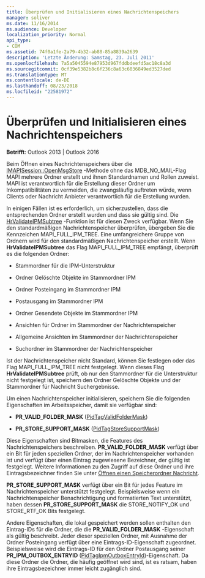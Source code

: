 ```yaml
---
title: Überprüfen und Initialisieren eines Nachrichtenspeichers
manager: soliver
ms.date: 11/16/2014
ms.audience: Developer
localization_priority: Normal
api_type:
- COM
ms.assetid: 74f0a1fe-2a79-4b32-ab88-85a8839a2639
description: 'Letzte Änderung: Samstag, 23. Juli 2011'
ms.openlocfilehash: 7a5a5045594e87953d967fddbdeefd5ac18c8a3d
ms.sourcegitcommit: 0cf39e5382b8c6f236c8a63c6036849ed3527ded
ms.translationtype: MT
ms.contentlocale: de-DE
ms.lasthandoff: 08/23/2018
ms.locfileid: "22581972"
---
```

# <a name="validating-and-initializing-a-message-store"></a>Überprüfen und Initialisieren eines Nachrichtenspeichers

  
  
**Betrifft**: Outlook 2013 | Outlook 2016 
  
Beim Öffnen eines Nachrichtenspeichers über die [IMAPISession::OpenMsgStore](imapisession-openmsgstore.md) -Methode ohne das MDB_NO_MAIL-Flag MAPI mehrere Ordner erstellt und ihnen Standardnamen und Rollen zuweist. MAPI ist verantwortlich für die Erstellung dieser Ordner um Inkompatibilitäten zu vermeiden, die zwangsläufig auftreten würde, wenn Clients oder Nachricht Anbieter verantwortlich für die Erstellung wurden. 
  
In einigen Fällen ist es erforderlich, um sicherzustellen, dass die entsprechenden Ordner erstellt wurden und dass sie gültig sind. Die [HrValidateIPMSubtree](hrvalidateipmsubtree.md) -Funktion ist für diesen Zweck verfügbar. Wenn Sie den standardmäßigen Nachrichtenspeicher überprüfen, übergeben Sie die Kennzeichen MAPI_FULL_IPM_TREE. Eine umfangreichere Gruppe von Ordnern wird für den standardmäßigen Nachrichtenspeicher erstellt. Wenn **HrValidateIPMSubtree** das Flag MAPI_FULL_IPM_TREE empfängt, überprüft es die folgenden Ordner: 
  
- Stammordner für die IPM-Unterstruktur
    
- Ordner Gelöschte Objekte im Stammordner IPM
    
- Ordner Posteingang im Stammordner IPM
    
- Postausgang im Stammordner IPM
    
- Ordner Gesendete Objekte im Stammordner IPM
    
- Ansichten für Ordner im Stammordner der Nachrichtenspeicher
    
- Allgemeine Ansichten im Stammordner der Nachrichtenspeicher
    
- Suchordner im Stammordner der Nachrichtenspeicher
    
Ist der Nachrichtenspeicher nicht Standard, können Sie festlegen oder das Flag MAPI_FULL_IPM_TREE nicht festgelegt. Wenn dieses Flag **HrValidateIPMSubtree** prüft, ob nur den Stammordner für die Unterstruktur nicht festgelegt ist, speichern den Ordner Gelöschte Objekte und der Stammordner für Nachricht Suchergebnisse. 
  
Um einen Nachrichtenspeicher initialisieren, speichern Sie die folgenden Eigenschaften im Arbeitsspeicher, damit sie verfügbar sind:
  
- **PR_VALID_FOLDER_MASK** ([PidTagValidFolderMask](pidtagvalidfoldermask-canonical-property.md))
    
- **PR_STORE_SUPPORT_MASK** ([PidTagStoreSupportMask](pidtagstoresupportmask-canonical-property.md))
    
Diese Eigenschaften sind Bitmasken, die Features des Nachrichtenspeichers beschreiben. **PR_VALID_FOLDER_MASK** verfügt über ein Bit für jeden speziellen Ordner, der im Nachrichtenspeicher vorhanden ist und verfügt über einen Eintrag zugewiesene Bezeichner, der gültig ist festgelegt. Weitere Informationen zu den Zugriff auf diese Ordner und ihre Eintragsbezeichner finden Sie unter [Öffnen einen Speicherordner Nachricht](opening-a-message-store-folder.md). 
  
 **PR_STORE_SUPPORT_MASK** verfügt über ein Bit für jedes Feature im Nachrichtenspeicher unterstützt festgelegt. Beispielsweise wenn ein Nachrichtenspeicher Benachrichtigung und formatierten Text unterstützt, haben dessen **PR_STORE_SUPPORT_MASK** die STORE_NOTIFY_OK und STORE_RTF_OK Bits festgelegt. 
  
Andere Eigenschaften, die lokal gespeichert werden sollen enthalten den Eintrag-IDs für die Ordner, die die **PR_VALID_FOLDER_MASK** -Eigenschaft als gültig beschreibt. Jeder dieser speziellen Ordner, mit Ausnahme der Ordner Posteingang verfügt über eine Eintrags-ID-Eigenschaft zugeordnet. Beispielsweise wird die Eintrags-ID für den Ordner Postausgang seiner **PR_IPM_OUTBOX_ENTRYID** ([PidTagIpmOutboxEntryId](pidtagipmoutboxentryid-canonical-property.md))-Eigenschaft. Da diese Ordner die Ordner, die häufig geöffnet wird sind, ist es ratsam, haben ihre Eintragsbezeichner immer leicht zugänglich sind.
  

